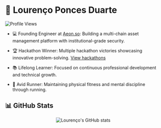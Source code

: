 # 👋 Lourenço Ponces Duarte

![Profile Views](https://komarev.com/ghpvc/?username=LourencoPonces&color=blueviolet)

<!-- <div style="display: flex; align-items: center; gap: 20px;">
  <div style="flex: 1;">
    <p>
      Software Engineer specializing in blockchain technology and distributed systems. Building secure multi-chain infrastructure at Aeon.so with a focus on DeFi and institutional-grade solutions.
    </p>
    <p>
      Passionate about creating innovative solutions in the Web3 space and contributing to the future of decentralized finance.
    </p>
  </div>
  <img src="your-image-url.jpg" alt="Profile Image" style="width: 300px; height: 300px; border-radius: 10px;" />
</div>

## 🎯 About Me -->

<!-- - 🎓 **Master's in Computer Science**: Graduated from Instituto Superior Técnico - UL, where I honed my skills and deepened my understanding of computer science principles. -->

- 💻 Founding Engineer at [Aeon.so](https://aeon.so): Building a multi-chain asset management platform with institutional-grade security.

- 🏆 Hackathon Winner: Multiple hackathon victories showcasing innovative problem-solving. [View hackathons](./hackathons.md)

- 📚 Lifelong Learner: Focused on continuous professional development and technical growth.

- 🏃 Avid Runner: Maintaining physical fitness and mental discipline through running.

## 📊 GitHub Stats

<div align="center">
  <img src="https://github-readme-stats.vercel.app/api?username=LourencoPonces&show_icons=true&theme=radical&hide=contribs,prs" alt="Lourenço's GitHub stats" />
</div>

<!-- <div align="center">
  <img src="https://github-readme-stats.vercel.app/api/top-langs/?username=LourencoPonces&layout=compact&theme=radical" alt="Top Languages" />
</div> -->



